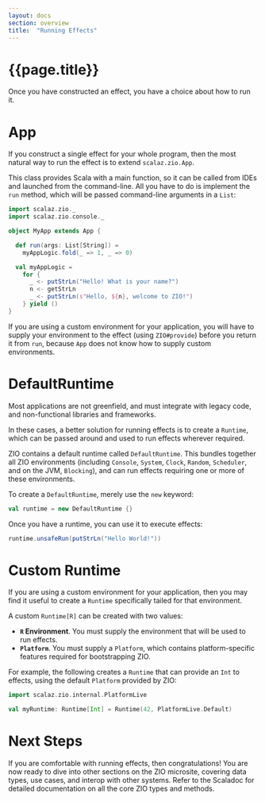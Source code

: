 ```yaml
---
layout: docs
section: overview
title:  "Running Effects"
---
```


# {{page.title}}

Once you have constructed an effect, you have a choice about how to run it.

# App

If you construct a single effect for your whole program, then the most natural way to run the effect is to extend `scalaz.zio.App`. 

This class provides Scala with a main function, so it can be called from IDEs and launched from the command-line. All you have to do is implement the `run` method, which will be passed command-line arguments in a `List`:

```scala mdoc:silent
import scalaz.zio._
import scalaz.zio.console._

object MyApp extends App {

  def run(args: List[String]) =
    myAppLogic.fold(_ => 1, _ => 0)

  val myAppLogic =
    for {
      _ <- putStrLn("Hello! What is your name?")
      n <- getStrLn
      _ <- putStrLn(s"Hello, ${n}, welcome to ZIO!")
    } yield ()
}
```

If you are using a custom environment for your application, you will have to supply your environment to the effect (using `ZIO#provide`) before you return it from `run`, because `App` does not know how to supply custom environments.

# DefaultRuntime

Most applications are not greenfield, and must integrate with legacy code, and non-functional libraries and frameworks.

In these cases, a better solution for running effects is to create a `Runtime`, which can be passed around and used to run effects wherever required.

ZIO contains a default runtime called `DefaultRuntime`. This bundles together all ZIO environments (including `Console`, `System`, `Clock`, `Random`, `Scheduler`, and on the JVM, `Blocking`), and can run effects requiring one or more of these environments.

To create a `DefaultRuntime`, merely use the `new` keyword:

```scala mdoc:silent
val runtime = new DefaultRuntime {}
```

Once you have a runtime, you can use it to execute effects:

```scala mdoc:silent
runtime.unsafeRun(putStrLn("Hello World!"))
```

# Custom Runtime

If you are using a custom environment for your application, then you may find it useful to create a `Runtime` specifically tailed for that environment.

A custom `Runtime[R]` can be created with two values:

 - **`R` Environment**. You must supply the environment that will be used to run effects.
 - **`Platform`**. You must supply a `Platform`, which contains platform-specific features required for bootstrapping ZIO.

For example, the following creates a `Runtime` that can provide an `Int` to effects, using the default `Platform` provided by ZIO:

```scala mdoc:silent
import scalaz.zio.internal.PlatformLive

val myRuntime: Runtime[Int] = Runtime(42, PlatformLive.Default)
```

# Next Steps

If you are comfortable with running effects, then congratulations! You are now ready to dive into other sections on the ZIO microsite, covering data types, use cases, and interop with other systems. Refer to the Scaladoc for detailed documentation on all the core ZIO types and methods.